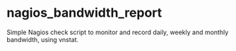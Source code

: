 nagios_bandwidth_report
=======================

Simple Nagios check script to monitor and record daily, weekly and monthly bandwidth, using vnstat.
